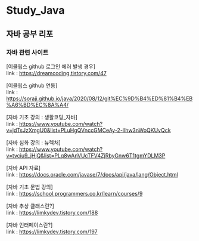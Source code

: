 # Study_Java
## 자바 공부 리포

### 자바 관련 사이트  
[이클립스 github 로그인 에러 발생 경우]  
link : https://dreamcoding.tistory.com/47

[이클립스 github 연동]  
link : https://soraji.github.io/java/2020/08/12/git%EC%9D%B4%ED%81%B4%EB%A6%BD%EC%8A%A4/

[자바 기초 강의 : 생활코딩_자바]  
link : https://www.youtube.com/watch?v=jdTsJzXmgU0&list=PLuHgQVnccGMCeAy-2-llhw3nWoQKUvQck

[자바 심화 강의 : 뉴렉처]  
link : https://www.youtube.com/watch?v=tvciu9_jHjQ&list=PLq8wAnVUcTFV4ZjRbyGnw6T1tgmYDLM3P

[자바 API 자료]  
link : https://docs.oracle.com/javase/7/docs/api/java/lang/Object.html

[자바 기초 문법 강의]  
link : https://school.programmers.co.kr/learn/courses/9

[자바 추상 클래스란?]  
link : https://limkydev.tistory.com/188

[자바 인터페이스란?]  
link : https://limkydev.tistory.com/197